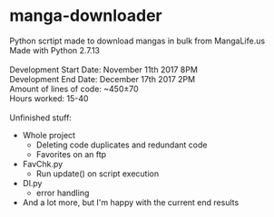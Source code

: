 # manga-downloader
Python scrtipt made to download mangas in bulk from MangaLife.us
<br>Made with Python 2.7.13
<br><br>Development Start Date: November 11th 2017 8PM
<br>Development End Date: December 17th 2017 2PM
<br>Amount of lines of code: ~450±70
<br>Hours worked: 15-40
<br><br>Unfinished stuff:
<ul>
    <li>Whole project
        <ul>
            <li>Deleting code duplicates and redundant code</li>
            <li>Favorites on an ftp</li>
        </ul>
    </li>
    <li>FavChk.py
        <ul>
            <li>Run update() on script execution</li>
        </ul>
    </li>
    <li>Dl.py
        <ul>
            <li>error handling</li>
        </ul>
    </li>
    <li>And a lot more, but I'm happy with the current end results</li>
</ul>
